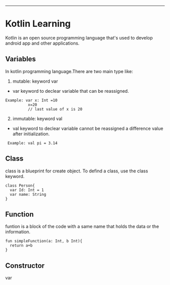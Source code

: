 
---
# Kotlin Learning
Kotlin is an open source programming language that's used to develop android app and other applications.
## Variables 

In kotlin programming language.There are two main type like:
1. mutable: keyword var
  - var keyword to declear variable that can be reassigned.
  ```
  Example: var x: Int =10
            x=20
            // last value of x is 20
  ```
2. immutable: keyword val
  - val keyword to declear variable cannot be reassigned a difference value after initialization.
  ```
   Example: val pi = 3.14
  ```
## Class
class is a blueprint for create object. To defind a class, use the class keyword.
  ```
  class Person{
    var Id: Int = 1
    var name: String
  }
  ``` 
## Function
funtion is a block of the code with a same name that holds the data or the information.
  ```
  fun simpleFunction(a: Int, b Int){
    return a+b
  }
  ```
 ## Constructor 
 var 

